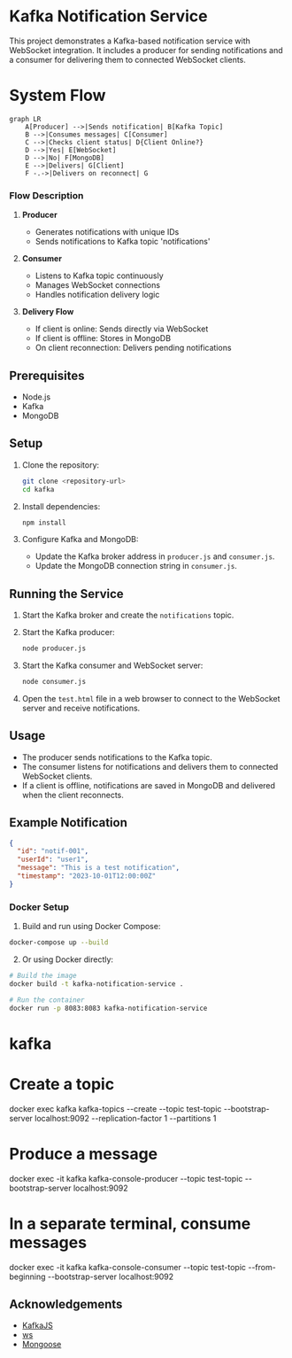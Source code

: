 # Kafka Notification Service

This project demonstrates a Kafka-based notification service with WebSocket integration. It includes a producer for sending notifications and a consumer for delivering them to connected WebSocket clients.

# System Flow

```mermaid
graph LR
    A[Producer] -->|Sends notification| B[Kafka Topic]
    B -->|Consumes messages| C[Consumer]
    C -->|Checks client status| D{Client Online?}
    D -->|Yes| E[WebSocket]
    D -->|No| F[MongoDB]
    E -->|Delivers| G[Client]
    F -.->|Delivers on reconnect| G
```

### Flow Description

1. **Producer**

   - Generates notifications with unique IDs
   - Sends notifications to Kafka topic 'notifications'

2. **Consumer**

   - Listens to Kafka topic continuously
   - Manages WebSocket connections
   - Handles notification delivery logic

3. **Delivery Flow**
   - If client is online: Sends directly via WebSocket
   - If client is offline: Stores in MongoDB
   - On client reconnection: Delivers pending notifications

## Prerequisites

- Node.js
- Kafka
- MongoDB

## Setup

1. Clone the repository:

   ```sh
   git clone <repository-url>
   cd kafka
   ```

2. Install dependencies:

   ```sh
   npm install
   ```

3. Configure Kafka and MongoDB:
   - Update the Kafka broker address in `producer.js` and `consumer.js`.
   - Update the MongoDB connection string in `consumer.js`.

## Running the Service

1. Start the Kafka broker and create the `notifications` topic.

2. Start the Kafka producer:

   ```sh
   node producer.js
   ```

3. Start the Kafka consumer and WebSocket server:

   ```sh
   node consumer.js
   ```

4. Open the `test.html` file in a web browser to connect to the WebSocket server and receive notifications.

## Usage

- The producer sends notifications to the Kafka topic.
- The consumer listens for notifications and delivers them to connected WebSocket clients.
- If a client is offline, notifications are saved in MongoDB and delivered when the client reconnects.

## Example Notification

```json
{
  "id": "notif-001",
  "userId": "user1",
  "message": "This is a test notification",
  "timestamp": "2023-10-01T12:00:00Z"
}
```

### Docker Setup

1. Build and run using Docker Compose:

```sh
docker-compose up --build
```

2. Or using Docker directly:

```sh
# Build the image
docker build -t kafka-notification-service .

# Run the container
docker run -p 8083:8083 kafka-notification-service
```

# kafka

# Create a topic

docker exec kafka kafka-topics --create --topic test-topic --bootstrap-server localhost:9092 --replication-factor 1 --partitions 1

# Produce a message

docker exec -it kafka kafka-console-producer --topic test-topic --bootstrap-server localhost:9092

# In a separate terminal, consume messages

docker exec -it kafka kafka-console-consumer --topic test-topic --from-beginning --bootstrap-server localhost:9092

## Acknowledgements

- [KafkaJS](https://kafka.js.org/)
- [ws](https://github.com/websockets/ws)
- [Mongoose](https://mongoosejs.com/)
